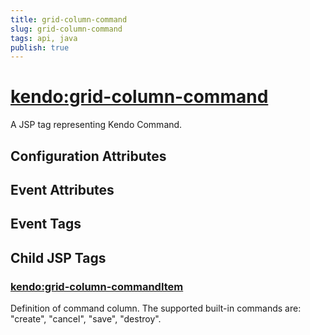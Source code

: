 ```yaml
---
title: grid-column-command
slug: grid-column-command
tags: api, java
publish: true
---
```


# <kendo:grid-column-command>
A JSP tag representing Kendo Command.

## Configuration Attributes


## Event Attributes


## Event Tags
 

## Child JSP Tags

### [<kendo:grid-column-commandItem>](/api/wrappers/jsp/grid/column-commanditem)

Definition of command column. The supported built-in commands are: "create", "cancel", "save", "destroy".
 
